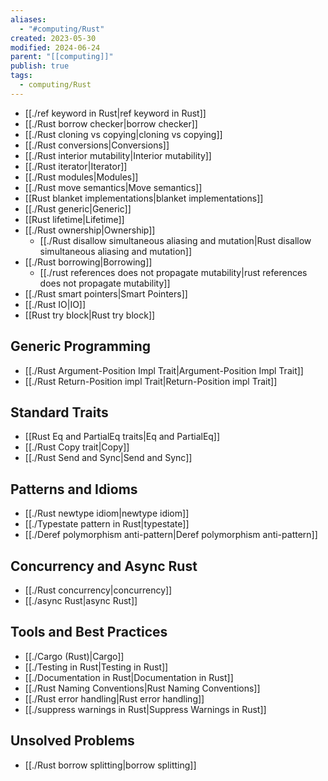 ```yaml
---
aliases:
  - "#computing/Rust"
created: 2023-05-30
modified: 2024-06-24
parent: "[[computing]]"
publish: true
tags:
  - computing/Rust
---
```

- [[./ref keyword in Rust|ref keyword in Rust]]
- [[./Rust borrow checker|borrow checker]]
- [[./Rust cloning vs copying|cloning vs copying]]
- [[./Rust conversions|Conversions]]
- [[./Rust interior mutability|Interior mutability]]
- [[./Rust iterator|Iterator]]
- [[./Rust modules|Modules]]
- [[./Rust move semantics|Move semantics]]
- [[Rust blanket implementations|blanket implementations]]
- [[./Rust generic|Generic]]
- [[Rust lifetime|Lifetime]]
- [[./Rust ownership|Ownership]]
  - [[./Rust disallow simultaneous aliasing and mutation|Rust disallow simultaneous aliasing and mutation]]
- [[./Rust borrowing|Borrowing]]
  - [[./rust references does not propagate mutability|rust references does not propagate mutability]]
- [[./Rust smart pointers|Smart Pointers]]
- [[./Rust IO|IO]]
- [[Rust try block|Rust try block]]
## Generic Programming
- [[./Rust Argument-Position Impl Trait|Argument-Position Impl Trait]]
- [[./Rust Return-Position impl Trait|Return-Position impl Trait]]

## Standard Traits
- [[Rust Eq and PartialEq traits|Eq and PartialEq]]
- [[./Rust Copy trait|Copy]]
- [[./Rust Send and Sync|Send and Sync]]
## Patterns and Idioms
- [[./Rust newtype idiom|newtype idiom]]
- [[./Typestate pattern in Rust|typestate]]
- [[./Deref polymorphism anti-pattern|Deref polymorphism anti-pattern]]

## Concurrency and Async Rust
- [[./Rust concurrency|concurrency]]
- [[./async Rust|async Rust]]
## Tools and Best Practices
- [[./Cargo (Rust)|Cargo]]
- [[./Testing in Rust|Testing in Rust]]
- [[./Documentation in Rust|Documentation in Rust]]
- [[./Rust Naming Conventions|Rust Naming Conventions]]
- [[./Rust error handling|Rust error handling]]
- [[./suppress warnings in Rust|Suppress Warnings in Rust]]

## Unsolved Problems
- [[./Rust borrow splitting|borrow splitting]]
